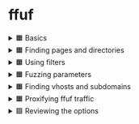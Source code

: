 # ffuf

<details>
  <summary>🟧 Basics </summary>

## FFUF (Fuzz Faster U Fool) Summary

### Basic Info

FFUF is a fast web fuzzer written in Go, commonly used to brute-force:

* Hidden files and directories
* Parameters and endpoints

### Key Options

#### HTTP OPTIONS

* `-u` : Target URL (use `FUZZ` keyword to mark injection point)
* `-w` : Path to wordlist
* `-X` : HTTP method (GET, POST, etc.)
* `-d` : POST data
* `-H` : Add HTTP headers (`Name: Value`)
* `-b` : Cookie data
* `-x` : Proxy URL (e.g., [http://127.0.0.1:8080](http://127.0.0.1:8080))
* `-r` : Follow redirects
* `-timeout` : Set request timeout (default 10s)

#### MATCHER OPTIONS

* `-mc` : Match HTTP status codes
* `-ml` : Match number of lines in response
* `-mw` : Match number of words in response
* `-ms` : Match response size
* `-mr` : Match regex

#### FILTER OPTIONS

* `-fc` : Filter status codes
* `-fl` : Filter lines
* `-fw` : Filter words
* `-fs` : Filter size
* `-fr` : Filter regex

#### INPUT OPTIONS

* `-e` : File extensions to fuzz (e.g., .php,.txt)
* `-ic` : Ignore wordlist comments
* `-mode` : Multiple wordlist mode (clusterbomb, pitchfork)

#### OUTPUT OPTIONS

* `-o` : Save results to file
* `-of` : Output format (json, html, csv, etc.)
* `-debug-log` : Save internal logs to a file

### Common Usage

Minimum required:

```bash
ffuf -u http://MACHINE_IP/FUZZ -w /path/to/wordlist.txt
```

Using custom keyword:

```bash
ffuf -u http://MACHINE_IP/CUSTOM -w /path/to/wordlist.txt:CUSTOM
```

Example:

```bash
ffuf -u http://10.10.10.10/FUZZ -w /usr/share/wordlists/SecLists/Discovery/Web-Content/big.txt
```

### Tips

* FUZZ is default keyword, but you can customize it.
* Use filtering and matching to reduce noise.
* Combine with Burp or proxy using `-x`.

### Practical Step

1. Deploy target machine.
2. Use ffuf with target IP and desired wordlist to discover hidden resources.

---

This file serves as a summarized reference guide for ffuf usage.

 ✅<details>

```
ffuf -u http://10.10.11.173/FUZZ -w /home/kali/Downloads/wordlists/SecLists/Discovery/Web-Content/big.txt 
```

```
favicon.ico
```

![image](https://github.com/user-attachments/assets/dcbd7568-887f-421a-bfab-74704d96fae2)

</details>




  
</details>



<details>
  <summary>🟧 Finding pages and directories </summary>


## FFUF Advanced Enumeration Strategy

### Objective

Efficient fuzzing of files, extensions, and directories using curated SecLists.

---

### 🔹 Q1: Enumerate Common Files (Generic Wordlist)

Use a general-purpose wordlist to find files:

```bash
ffuf -u http://10.10.11.173/FUZZ -w /usr/share/seclists/Discovery/Web-Content/raft-medium-files-lowercase.txt
```

📝 *Note: This list includes many extensions which may be irrelevant. So we refine in later steps.*

---

### 🔹 Q2: Discover File Extensions (e.g. index.php, index.asp)

Enumerate using known extensions on the `index` filename:

```bash
ffuf -u http://10.10.11.173/indexFUZZ -w /usr/share/seclists/Discovery/Web-Content/web-extensions.txt
```

Sample from `web-extensions.txt`:

```
.asp
.aspx
.php
.cgi
.html
```

🎯 *Goal: Identify technologies in use (e.g., PHP, ASP.NET).*

---

### 🔹 Q3: Targeted File Fuzzing with Known Extensions

Now that we know the likely extensions, apply them to generic filenames:

```bash
ffuf -u http://10.10.11.173/FUZZ -w /usr/share/seclists/Discovery/Web-Content/raft-medium-words-lowercase.txt -e .php,.txt
```

🧠 *Tip: Avoid 4-letter extensions like ****\`\`**** in this step if they're too noisy.*

---

### 🔹 Q4: Fuzz for Directories

Directory discovery can be performed independently of file extensions:

```bash
ffuf -u http://10.10.11.173/FUZZ -w /usr/share/seclists/Discovery/Web-Content/raft-medium-directories-lowercase.txt
```

📁 *Useful for finding admin panels, API paths, and hidden folders.*

---

### Summary Table

| Step | Purpose                         | Command (Summary)                                  |
| ---- | ------------------------------- | -------------------------------------------------- |
| Q1   | Find generic files              | `raft-medium-files-lowercase.txt`                  |
| Q2   | Discover file extensions        | `indexFUZZ` with `web-extensions.txt`              |
| Q3   | Apply known extensions to names | `raft-medium-words-lowercase.txt` + `-e .php,.txt` |
| Q4   | Fuzz for directories            | `raft-medium-directories-lowercase.txt`            |

---

This strategy reduces noise and increases accuracy in file and directory discovery using ffuf.



✅✅

<details>


![image](https://github.com/user-attachments/assets/12524185-336e-420f-9b4d-bee1af3927cd)


```
ffuf -u http://10.10.11.173/indexFUZZ -w /home/kali/Downloads/wordlists/SecLists/Discovery/Web-Content/web-extensions.txt
```

![image](https://github.com/user-attachments/assets/db208fa9-f44b-450d-ba1a-ef14dc616fe4)

```
ffuf -u http://10.10.11.173/FUZZ -w /home/kali/Downloads/wordlists/SecLists/Discovery/Web-Content/raft-medium-words-lowercase.txt -e .php,.txt
```

![image](https://github.com/user-attachments/assets/bef31cdd-bc20-4a8c-8431-344a445f4bef)

```
ffuf -u http://10.10.11.173/FUZZ -w /home/kali/Downloads/wordlists/SecLists/Discovery/Web-Content/raft-medium-directories-lowercase.txt
```

![image](https://github.com/user-attachments/assets/c16e119a-a499-401d-a303-f66c87d9f07b)


</details>




  
</details> 





<details>
  <summary>🟧 Using filters </summary>


## FFUF Filtering & Matching Techniques

### Objective

Reduce noise and increase visibility of relevant results by using ffuf's filter and matcher options.

---

### 🔹 Q1: Hide 403 Forbidden Responses

By default, ffuf shows all matched responses. If you want to hide the ones with 403 status codes:

```bash
ffuf -u http://10.10.11.173/FUZZ -w /usr/share/seclists/Discovery/Web-Content/raft-medium-files-lowercase.txt -fc 403
```

📌 *Use this when many entries are inaccessible but still detected.*

---

### 🔹 Q2: Show Only 200 OK Responses

To limit output only to valid and accessible content (HTTP 200):

```bash
ffuf -u http://10.10.11.173/FUZZ -w /usr/share/seclists/Discovery/Web-Content/raft-medium-files-lowercase.txt -mc 200
```

🧠 *Shorter and cleaner than excluding multiple status codes like 403, 500, etc.*

---

### 🔹 Q3: Focus on HTTP 500 (Internal Server Errors)

To detect bugs or unstable endpoints:

```bash
ffuf -u http://10.10.11.173/FUZZ -w /usr/share/seclists/Discovery/Web-Content/raft-medium-files-lowercase.txt -mc 500
```

🚨 *Useful for finding vulnerable endpoints or misconfigurations.*

---

### 🔹 Q4: Filter Zero-Length Responses

Zero-size 200 responses often indicate uninteresting or stub files:

```bash
ffuf -u http://10.10.11.173/config/FUZZ -w /usr/share/seclists/Discovery/Web-Content/raft-medium-files-lowercase.txt -fc 403 -fs 0
```

🔍 *Ideal when you want to ignore blank or default stub responses.*

---

### 🔹 Q5: Filter Dotfiles Using Regex

Dotfiles (like `.htaccess`, `.php`) often trigger false positives. Use regex filter to exclude them:

```bash
ffuf -u http://10.10.11.173/FUZZ -w /usr/share/seclists/Discovery/Web-Content/raft-medium-files-lowercase.txt -fr '/\..*'
```

⚠️ *This avoids hiding all 403s and targets only dot-prefixed files.*

---

### 🔍 Common Matchers & Filters in ffuf

#### Matcher Options:

* `-mc` : Match HTTP status codes (e.g. `-mc 200`)
* `-ms` : Match response size (bytes)
* `-ml` : Match line count
* `-mw` : Match word count
* `-mr` : Match regex

#### Filter Options:

* `-fc` : Filter by HTTP status codes (e.g. `-fc 403,404`)
* `-fs` : Filter by size (e.g. `-fs 0`)
* `-fl` : Filter by number of lines
* `-fw` : Filter by word count
* `-fr` : Filter by regex (e.g. `-fr '/\.git'`)

---

### Summary Table

| Use Case                   | Command Snippet |
| -------------------------- | --------------- |
| Hide 403s                  | `-fc 403`       |
| Show only 200s             | `-mc 200`       |
| Debug internal errors      | `-mc 500`       |
| Ignore zero-size responses | `-fs 0`         |
| Exclude dotfiles           | `-fr '/\..*'`   |

---

This advanced filtering gives more control over ffuf output, helps avoid noise, and lets you focus on what matters during enumeration.

✅✅

<details>

```
ffuf -u http://10.10.11.173/FUZZ -w /home/kali/Downloads/wordlists/SecLists/Discovery/Web-Content/raft-medium-files-lowercase.txt -fc 403
```

![image](https://github.com/user-attachments/assets/bdc4fbc9-fab2-490a-968c-5c59ece25bb8)


```
ffuf -u http://10.10.11.173/FUZZ -w /home/kali/Downloads/wordlists/SecLists/Discovery/Web-Content/raft-medium-files-lowercase.txt -mc 200
```

![image](https://github.com/user-attachments/assets/671d80b8-6248-43a8-91e4-c8f17cac8b12)

```
ffuf -u http://10.10.11.173/FUZZ -w /home/kali/Downloads/wordlists/SecLists/Discovery/Web-Content/raft-medium-files-lowercase.txt -fr '/\..*'
```

![image](https://github.com/user-attachments/assets/1d4bdc73-aa76-4b30-858d-4d3f5fcd4d43)


  
</details>



  
</details>




<details>
  <summary>🟧 Fuzzing parameters</summary>

## FFUF Parameter Fuzzing Techniques

### Objective

Discover hidden or undocumented parameters, fuzz their values, and brute-force credentials using ffuf.

---

### 🔹 Q1: Discover Hidden GET Parameters

If you find a URL but don’t know what parameters it accepts, fuzz for them:

```bash
ffuf -u 'http://10.10.39.214/sqli-labs/Less-1/?FUZZ=1' \
     -c -w /usr/share/seclists/Discovery/Web-Content/burp-parameter-names.txt -fw 39

ffuf -u 'http://10.10.39.214/sqli-labs/Less-1/?FUZZ=1' \
     -c -w /usr/share/seclists/Discovery/Web-Content/raft-medium-words-lowercase.txt -fw 39
```

📌 *`-fw 39`*\* filters responses that contain exactly 39 words — common for error or default pages.\*

---

### 🔹 Q2: Fuzz Parameter Values (0–255)

Once a parameter (e.g., `id`) is found, test its behavior with integer values:

```bash
ruby -e '(0..255).each{|i| puts i}' | ffuf -u 'http://10.10.39.214/sqli-labs/Less-1/?id=FUZZ' -c -w - -fw 33

ruby -e 'puts (0..255).to_a' | ffuf -u 'http://10.10.39.214/sqli-labs/Less-1/?id=FUZZ' -c -w - -fw 33

for i in {0..255}; do echo $i; done | ffuf -u 'http://10.10.39.214/sqli-labs/Less-1/?id=FUZZ' -c -w - -fw 33

seq 0 255 | ffuf -u 'http://10.10.39.214/sqli-labs/Less-1/?id=FUZZ' -c -w - -fw 33

cook '[0-255]' | ffuf -u 'http://10.10.39.214/sqli-labs/Less-1/?id=FUZZ' -c -w - -fw 33
```

🧠 *This helps spot valid IDs, error messages, or potential SQLi behavior.*

---

### 🔹 Q3: Brute-Force Passwords via POST Request

Test password values with ffuf in a login form:

```bash
ffuf -u http://10.10.39.214/sqli-labs/Less-11/ \
     -c -w /usr/share/seclists/Passwords/Leaked-Databases/hak5.txt \
     -X POST -d 'uname=Dummy&passwd=FUZZ&submit=Submit' \
     -fs 1435 -H 'Content-Type: application/x-www-form-urlencoded'
```

📌 *Use **\`\`** when fuzzing POST.*

---

### Summary Table

| Use Case                   | Command Highlights                |
| -------------------------- | --------------------------------- |
| Fuzz hidden GET parameters | `?FUZZ=1` with wordlist           |
| Fuzz parameter values      | `id=FUZZ` with generated numbers  |
| Brute-force password field | `passwd=FUZZ` in POST with -fs/-H |

---

Mastering parameter and value fuzzing with ffuf can uncover serious vulnerabilities like SQLi, XSS, file inclusion, and insecure auth logic.



الخيـار -c في أداة ffuf معناه:

✅ Colorize output (تلوين النتائج في التيرمنال)
يعني ببساطة يخلي النتائج تظهر بألوان عشان تسهل عليك تمييز:

الـStatus codes (200, 302, 403...) كل واحدة بلون مختلف.




✅

<details>

```
ffuf -u 'http://10.10.39.214/sqli-labs/Less-1/?FUZZ=1' -c -w /home/kali/Downloads/wordlists/SecLists/Discovery/Web-Content/burp-parameter-names.txt -fw 39
```

![image](https://github.com/user-attachments/assets/1d80d4a4-d67b-4915-953f-12885e191424)

----

```
for i in {0..255}; do echo $i; done | ffuf -u 'http://10.10.39.214/sqli-labs/Less-1/?id=FUZZ' -c -w - -fw 33
```


![image](https://github.com/user-attachments/assets/fefd7d35-389b-491e-b4da-4683170adf6a)

---


```
ffuf -u http://10.10.39.214/sqli-labs/Less-11/ -c -w /home/kali/Downloads/wordlists/SecLists/Passwords/Leaked-Databases/hak5.txt -X POST -d 'uname=Dummy&passwd=FUZZ&submit=Submit' -fs 1435 -H 'Content-Type: application/x-www-form-urlencoded'
```

![image](https://github.com/user-attachments/assets/06a19736-d9fe-4896-81aa-09fc8ecedff3)


  
</details>



  
</details>




<details>
  <summary>🟧 Finding vhosts and subdomains</summary>

## FFUF Subdomain and VHost Enumeration

### 🎯 Goal

Use `ffuf` to discover subdomains and internal virtual hosts (vhosts) that could reveal hidden services or sensitive content.

---

### 🔹 Subdomain Enumeration (DNS-based)

`ffuf` can be used to brute-force subdomains even though it's not as optimized as specialized tools like `subfinder` or `dnsx`:

```bash
ffuf -u http://FUZZ.mydomain.com -c \
     -w /usr/share/seclists/Discovery/DNS/subdomains-top1million-5000.txt
```

📌 *Replaces **`FUZZ`** with each word in the list to try **`sub1.mydomain.com`**, **`admin.mydomain.com`**, etc.*

⚠️ *Some subdomains may not be publicly resolvable due to DNS settings or internal-only names.*

---

### 🔹 VHost Enumeration (Host header-based)

To bypass DNS resolution and directly test for virtual hosts (especially internal ones), use the `Host` header:

```bash
ffuf -u http://mydomain.com -c \
     -w /usr/share/seclists/Discovery/DNS/subdomains-top1million-5000.txt \
     -H 'Host: FUZZ.mydomain.com' -fs 0
```

🧠 *Here, requests go to **`mydomain.com`**, but the **`Host`** header tells the web server to handle the request as if it’s going to **`FUZZ.mydomain.com`**.*

---

### 🔁 Compare Both Methods

You can compare:

1. **Direct subdomain scan** (DNS resolution):

```bash
ffuf -u http://FUZZ.mydomain.com -c -w wordlist.txt -fs 0
```

2. **Virtual host scan** (Host header override):

```bash
ffuf -u http://mydomain.com -c -w wordlist.txt -H 'Host: FUZZ.mydomain.com' -fs 0
```

It’s possible that:

* 🔒 DNS-based scan **misses** internal subdomains.
* 🔓 Host-header-based scan **reveals** internal services.

---

### 🧠 Tip

* Apache calls them *Virtual Hosts*
* Nginx calls them *Server Blocks*

They both serve the same purpose: allowing multiple sites to be served from the same IP address.

---

### ✅ Summary

| Technique      | Description                              | Command Style                |
| -------------- | ---------------------------------------- | ---------------------------- |
| Subdomain scan | Tests `FUZZ.domain.com` via DNS          | `-u http://FUZZ.domain.com`  |
| VHost scan     | Bypasses DNS using Host header injection | `-H 'Host: FUZZ.domain.com'` |

Use both approaches together to get a fuller picture of your target’s attack surface.

  
</details>





<details>
  <summary>🟧 Proxifying ffuf traffic</summary>

## FFUF with Proxy Support

### 🎯 Goal

Use proxies with `ffuf` to route traffic for inspection, plugin use, or advanced testing setups like network pivoting.

---

### 🔹 Sending FFUF Traffic Through a Proxy

You can direct all FFUF requests through an HTTP or SOCKS5 proxy, such as Burp Suite’s proxy listener:

```bash
ffuf -u http://10.10.39.214/FUZZ -c \
     -w /usr/share/seclists/Discovery/Web-Content/common.txt \
     -x http://127.0.0.1:8080
```

📌 `-x` sets the proxy address.

* `http://127.0.0.1:8080` is the default for Burp Suite.
* Works with HTTP and SOCKS proxies.

---

### 🔹 Replaying Only Matching Requests

You can send only the requests that returned valid responses (i.e. matched) to your proxy for further analysis:

```bash
ffuf -u http://10.10.39.214/FUZZ -c \
     -w /usr/share/seclists/Discovery/Web-Content/common.txt \
     -replay-proxy http://127.0.0.1:8080
```

🔍 This is useful when:

* You only want to replay **valid results** through Burp.
* You want to **reduce noise** and avoid flooding your proxy history.
* You're focusing on analyzing **interesting findings** only.

---

### ✅ Summary

| Option          | Description                            |
| --------------- | -------------------------------------- |
| `-x`            | Send **all** requests through proxy    |
| `-replay-proxy` | Send **only matched** results to proxy |

Using proxies with FFUF enhances control, visibility, and integration with manual testing tools like BurpSuite.

🧠 Combine this with filters (`-fs`, `-fc`, etc.) to fine-tune what gets sent or replayed!


  
</details>




<details>
  <summary>🟪 Reviewing the options</summary>



## FFUF Tips: Ignore Comments & Explore More Options

### 🧠 Goal

Enhance `ffuf` efficiency by skipping useless lines in wordlists and discovering powerful command-line options.

---

### 🔹 Ignore Comments in Wordlists with `-ic`

Many wordlists include comment lines (starting with `#`) or license information that are irrelevant to fuzzing.

**Example: View the first lines of a wordlist:**

```bash
head /usr/share/seclists/Discovery/Web-Content/directory-list-2.3-medium.txt
```

Output:

```
# directory-list-2.3-medium.txt
# Copyright 2007 James Fisher
# Licensed under Creative Commons...
# ...
```

Instead of wasting time sending requests with these comment lines, use `-ic` to **ignore comments**:

```bash
ffuf -u http://10.10.39.214/FUZZ -c \
     -w /usr/share/seclists/Discovery/Web-Content/directory-list-2.3-medium.txt \
     -ic -fs 0
```

📌 `-ic` automatically skips any line starting with `#`.

This makes scans:

* Cleaner
* Slightly faster
* More accurate

---

### 🔍 Discovering More FFUF Options

FFUF is full of useful features not yet covered, such as:

* Delay options (`-p`, `-rate`)
* Recursive fuzzing (`-recursion`)
* Match status code (`-mc`), word count (`-mw`), regex, and more
* Output to JSON, CSV, HTML, etc.

To explore all available options:

```bash
ffuf -h
```

This will list:

* All filters & matchers
* Advanced usage (headers, cookies, multiple fuzz points)
* Output formatting

---

### ✅ Summary

| Option | Description                                      |
| ------ | ------------------------------------------------ |
| `-ic`  | Ignore lines in the wordlist that start with `#` |
| `-h`   | Show help menu and discover more useful features |

Using these helps you:

* Clean up your scans
* Discover more attack surfaces
* Tailor your fuzzing based on context

💡 Mastering the small details like `-ic` and constantly checking `ffuf -h` helps turn you from a script-runner into a fuzzing expert!



* <details>

   ![image](https://github.com/user-attachments/assets/244ae313-412f-43cb-8c7e-cb8a42188e67)


  </details>



  
</details>




